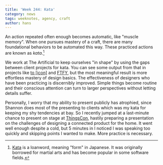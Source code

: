 ```yaml
---
title: 'Week 244: Kata'
category: news
tags: weeknotes, agency, craft
author: hans
---
```


An action repeated often enough becomes automatic, like "muscle memory". When one pursues mastery of a craft, there are many foundational behaviors to be automated this way. These practiced actions are known as _kata_.[^loanword]

We work at The Artificial to keep ourselves "in shape" by using the gaps between client projects for kata. You can see some output from that in projects like [to \[icon\]](http://toicon.com/) and [FTFY](http://theartificial.nl/ftfy/), but the most meaningful result is more effortless mastery of design basics. The effectiveness of designers who have been practicing is discernibly improved. Simple things become routine and their conscious attention can turn to larger perspectives without letting details suffer.

Personally, I worry that my ability to present publicly has atrophied, since Shannon does most of the presenting to clients which was my kata for keeping my shy tendencies at bay. So I recently jumped at a last-minute chance to present on stage at [ThingsCon](https://www.thingscon.nl/), hastily preparing a presentation on the challenges of designing a connected product for the home. It went well enough despite a cold, but 5 minutes in I noticed I was speaking too quickly and skipping points I wanted to make. More practice is necessary.

[^loanword]: [Kata](https://en.wikipedia.org/wiki/Kata) is a loanword, meaning "form" in Japanese. It was originally borrowed for martial arts and has become popular in some software fields.
